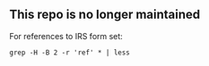 
## This repo is no longer maintained

For references to IRS form set:
```shell
grep -H -B 2 -r 'ref' * | less
```
